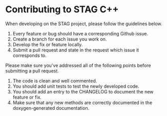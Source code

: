 Contributing to STAG C++
=========================

When developing on the STAG project, please follow the guidelines below.

1. Every feature or bug should have a corresponding Github issue.
2. Create a branch for each issue you work on.
3. Develop the fix or feature locally.
4. Submit a pull request and state in the request which issue it corresponds to.

Please make sure you've addressed all of the following points before submitting a pull
request.

1. The code is clean and well commented.
2. You should add unit tests to test the newly developed code.
3. You should add an entry to the CHANGELOG to document the new feature or fix.
4. Make sure that any new methods are correctly documented in the doxygen-generated
documentation.
